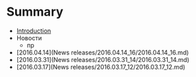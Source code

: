 # Summary

* [Introduction](README.md)
* Новости
   * пр
* [2016.04.14](News releases/2016.04.14_16/2016.04.14_16.md)
* [2016.03.31](News releases/2016.03.31_14/2016.03.31_14.md)
* [2016.03.17](News releases/2016.03.17_12/2016.03.17_12.md)

